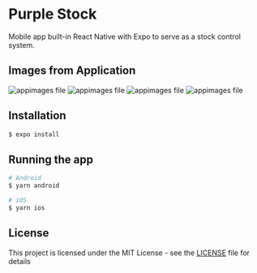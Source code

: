 # Purple Stock

Mobile app built-in React Native with Expo to serve as a stock control system.

## Images from Application
![appimages file](images/image-1.jpeg)
![appimages file](images/image-2.jpeg)
![appimages file](images/image-3.jpeg)
![appimages file](images/image-4.jpeg)

## Installation

```bash
$ expo install
```

## Running the app

```bash
# Android
$ yarn android

# iOS
$ yarn ios
```


## License

This project is licensed under the MIT License - see the [LICENSE](LICENSE) file for details
